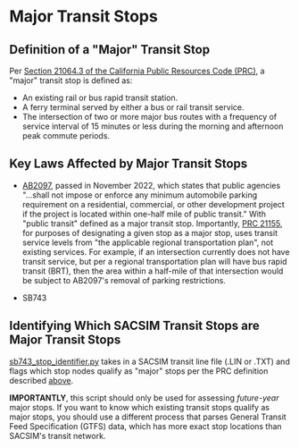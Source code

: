 # Major Transit Stops


## Definition of a "Major" Transit Stop
Per [Section 21064.3 of the California Public Resources Code (PRC)](https://leginfo.legislature.ca.gov/faces/codes_displaySection.xhtml?lawCode=PRC&sectionNum=21064.3.), a "major" transit stop is defined as:
* An existing rail or bus rapid transit station.
* A ferry terminal served by either a bus or rail transit service.
* The intersection of two or more major bus routes with a frequency of service interval of 15 minutes or less during the morning and afternoon peak commute periods.

## Key Laws Affected by Major Transit Stops
* [AB2097](https://leginfo.legislature.ca.gov/faces/billTextClient.xhtml?bill_id=202120220AB2097), passed in November 2022, which states that public agencies "...shall not impose or enforce any minimum automobile parking requirement on a residential, commercial, or other development project if the project is located within one-half mile of public transit." With "public transit" defined as a major transit stop. Importantly, [PRC 21155](https://leginfo.legislature.ca.gov/faces/codes_displaySection.xhtml?lawCode=PRC&sectionNum=21155.), for purposes of designating a given stop as a major stop, uses transit service levels from "the applicable regional transportation plan", not existing services. For example, if an intersection currently does not have transit service, but per a regional transportation plan will have bus rapid transit (BRT), then the area within a half-mile of that intersection would be subject to AB2097's removal of parking restrictions.

* SB743

## Identifying Which SACSIM Transit Stops are Major Transit Stops
[sb743_stop_identifier.py](https://github.com/SACOG/SACSIM23-internal/blob/main/transit/major-transit-stops/sb743_stop_identifier.py) takes in a SACSIM transit line file (.LIN or .TXT) and flags which stop nodes qualify as "major" stops per the PRC definition described [above](#Definition).

**IMPORTANTLY**, this script should only be used for assessing *future-year* major stops. If you want to know which existing transit stops qualify as major stops, you should use a different process that parses General Transit Feed Specification (GTFS) data, which has more exact stop locations than SACSIM's transit network.